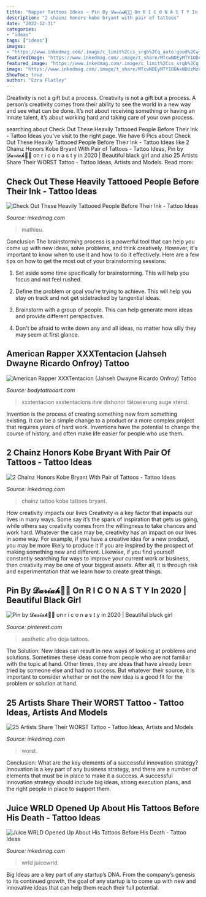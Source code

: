```yaml
---
title: "Rapper Tattoos Ideas ~ Pin By 𝓓𝓪𝓻𝓲𝓪𝓱🦋🥀 On R I C O N A S T Y In 2020"
description: "2 chainz honors kobe bryant with pair of tattoos"
date: "2022-12-31"
categories:
- "ideas"
tags: ["ideas"]
images:
- "https://www.inkedmag.com/.image/c_limit%2Ccs_srgb%2Cq_auto:good%2Cw_700/MTU5MDMyNTUyNzc4MzExMzE3/screen-shot-2018-08-24-at-113228-am.png"
featuredImage: "https://www.inkedmag.com/.image/t_share/MTcwNDEyMTY1ODAxNDUzMzQw/chainz.png"
featured_image: "https://www.inkedmag.com/.image/c_limit%2Ccs_srgb%2Cq_auto:good%2Cw_700/MTY4OTMwMDUyNTgxMzY5NTUy/screen-shot-2019-12-10-at-121207-pm.png"
image: "https://www.inkedmag.com/.image/t_share/MTcwNDEyMTY1ODAxNDUzMzQw/chainz.png"
ShowToc: true
author: "Ezra Flatley"
---
```



Creativity is not a gift but a process.
Creativity is not a gift but a process. A person’s creativity comes from their ability to see the world in a new way and see what can be done. It’s not about receiving something or having an innate talent, it’s about working hard and taking care of your own process.

	

		
searching about Check Out These Heavily Tattooed People Before Their Ink - Tattoo Ideas you've visit to the right page. We have 6 Pics about Check Out These Heavily Tattooed People Before Their Ink - Tattoo Ideas like 2 Chainz Honors Kobe Bryant With Pair of Tattoos - Tattoo Ideas, Pin by 𝓓𝓪𝓻𝓲𝓪𝓱🦋🥀 on r i c o n a s t y in 2020 | Beautiful black girl and also 25 Artists Share Their WORST Tattoo - Tattoo Ideas, Artists and Models. Read more:
		
    
## Check Out These Heavily Tattooed People Before Their Ink - Tattoo Ideas

<img loading=lazy src="https://www.inkedmag.com/.image/t_share/MTYyMzIxMTYwMzgwMzYwNjA1/screen-shot-2019-02-28-at-104349-am.png" onerror="this.onerror=null;this.src='https://tse4.mm.bing.net/th?id=OIP.gcbi-_Sj6WSKPb8APsao3wHaHW&amp;pid=15.1';" alt="Check Out These Heavily Tattooed People Before Their Ink - Tattoo Ideas">

_Source: inkedmag.com_

>mathieu. 

	

Conclusion
The brainstorming process is a powerful tool that can help you come up with new ideas, solve problems, and think creatively. However, it's important to know when to use it and how to do it effectively. Here are a few tips on how to get the most out of your brainstorming sessions:
1. Set aside some time specifically for brainstorming. This will help you focus and not feel rushed.

2. Define the problem or goal you're trying to achieve. This will help you stay on track and not get sidetracked by tangential ideas.

3. Brainstorm with a group of people. This can help generate more ideas and provide different perspectives.

4. Don't be afraid to write down any and all ideas, no matter how silly they may seem at first glance.

    
## American Rapper XXXTentacion (Jahseh Dwayne Ricardo Onfroy) Tattoo

<img loading=lazy src="https://www.bodytattooart.com/wp-content/uploads/2019/11/xxxtentacion-tattoos-12030121-300x300.jpg" onerror="this.onerror=null;this.src='https://tse4.mm.bing.net/th?id=OIP.NMUvuYJuMIBv2PyXOqNcAgAAAA&amp;pid=15.1';" alt="American Rapper XXXTentacion (Jahseh Dwayne Ricardo Onfroy) Tattoo">

_Source: bodytattooart.com_

>xxxtentacion xxxtentacions ihre dishonor tätowierung auge xtend. 

	

Invention is the process of creating something new from something existing. It can be a simple change to a product or a more complex project that requires years of hard work. Inventions have the potential to change the course of history, and often make life easier for people who use them.

    
## 2 Chainz Honors Kobe Bryant With Pair Of Tattoos - Tattoo Ideas

<img loading=lazy src="https://www.inkedmag.com/.image/t_share/MTcwNDEyMTY1ODAxNDUzMzQw/chainz.png" onerror="this.onerror=null;this.src='https://tse2.mm.bing.net/th?id=OIP.warqEuDKvtoyLcsmOlBkEgHaD4&amp;pid=15.1';" alt="2 Chainz Honors Kobe Bryant With Pair of Tattoos - Tattoo Ideas">

_Source: inkedmag.com_

>chainz tattoo kobe tattoos bryant. 

	

How creativity impacts our lives
Creativity is a key factor that impacts our lives in many ways. Some say it’s the spark of inspiration that gets us going, while others say creativity comes from the willingness to take chances and work hard. Whatever the case may be, creativity has an impact on our lives in some way. 
For example, if you have a creative idea for a new product, you may be more likely to produce it if you are inspired by the prospect of making something new and different. Likewise, if you find yourself constantly searching for ways to improve your current work or business, then creativity may be one of your biggest assets. After all, it is through risk and experimentation that we learn how to create great things.

    
## Pin By 𝓓𝓪𝓻𝓲𝓪𝓱🦋🥀 On R I C O N A S T Y In 2020 | Beautiful Black Girl

<img loading=lazy src="https://i.pinimg.com/736x/54/6e/10/546e10269d6ce75310ce2fd245cc1f81.jpg" onerror="this.onerror=null;this.src='https://tse3.mm.bing.net/th?id=OIP.mP9O8ogziUYe-ufLqlq70QHaHa&amp;pid=15.1';" alt="Pin by 𝓓𝓪𝓻𝓲𝓪𝓱🦋🥀 on r i c o n a s t y in 2020 | Beautiful black girl">

_Source: pinterest.com_

>aesthetic afro doja tattoos. 

	

The Solution:
New Ideas can result in new ways of looking at problems and solutions. Sometimes these ideas come from people who are not familiar with the topic at hand. Other times, they are ideas that have already been tried by someone else and had no success. But whatever their source, it is important to consider whether or not the new idea is a good fit for the problem or solution at hand.

    
## 25 Artists Share Their WORST Tattoo - Tattoo Ideas, Artists And Models

<img loading=lazy src="https://www.inkedmag.com/.image/c_limit%2Ccs_srgb%2Cq_auto:good%2Cw_700/MTU5MDMyNTUyNzc4MzExMzE3/screen-shot-2018-08-24-at-113228-am.png" onerror="this.onerror=null;this.src='https://tse1.mm.bing.net/th?id=OIP.V4neHrSS3Co7epVG3iKwEQHaFc&amp;pid=15.1';" alt="25 Artists Share Their WORST Tattoo - Tattoo Ideas, Artists and Models">

_Source: inkedmag.com_

>worst. 

	

Conclusion: What are the key elements of a successful innovation strategy?
Innovation is a key part of any business strategy, and there are a number of elements that must be in place to make it a success. A successful innovation strategy should include big ideas, strong execution plans, and the right people in place to support them.

    
## Juice WRLD Opened Up About His Tattoos Before His Death - Tattoo Ideas

<img loading=lazy src="https://www.inkedmag.com/.image/c_limit%2Ccs_srgb%2Cq_auto:good%2Cw_700/MTY4OTMwMDUyNTgxMzY5NTUy/screen-shot-2019-12-10-at-121207-pm.png" onerror="this.onerror=null;this.src='https://tse3.mm.bing.net/th?id=OIP.r9slKCmRkEJU7hiWUHOOjwHaFJ&amp;pid=15.1';" alt="Juice WRLD Opened Up About His Tattoos Before His Death - Tattoo Ideas">

_Source: inkedmag.com_

>wrld juicewrld. 

	

Big Ideas are a key part of any startup’s DNA. From the company’s genesis to its continued growth, the goal of any startup is to come up with new and innovative ideas that can help them reach their full potential.

